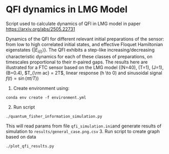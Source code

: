 # QFI dynamics in LMG Model
Script used to calculate dynamics of QFI in LMG model in paper https://arxiv.org/abs/2505.22731

Dynamics of the QFI for different relevant initial preparations of the sensor: from low to high correlated initial states, and effective Floquet Hamiltonian eigenstates $\{|E_{i(\bar{i})}\rangle\}$. The QFI exhibits a step-like increasing/decreasing characteristic dynamics for each of these classes of preparations, on timescales proportional to their $\pi$-paired gaps. The results here are illustrated for a FTC sensor based on the LMG model (\(N=40\), \(T=1\), \(J=1\), \(B=0.4\), $T_{\rm ac} = 2T$, linear response \(h \to 0\) and sinusoidal signal $f(t)= \sin(\pi t/T)$)

1. Create environment using:
```
conda env create -f environment.yml
```
2. Run script 
```
./quantum_fisher_information_simulation.py
```
This will read params from file `qfi_simulation.ini`and generate results of simulation to `results/general_case.png.csv`
3. Run script to create graph based on data
```
./plot_qfi_results.py
```
